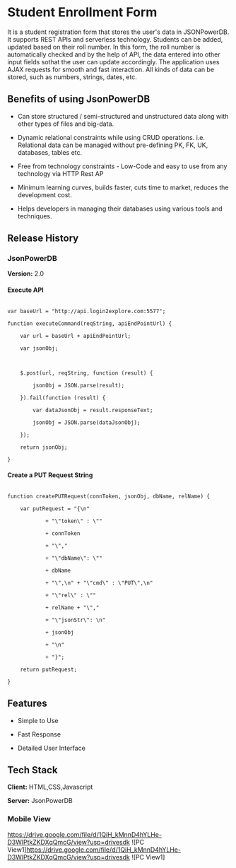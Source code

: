 # Student Enrollment Form

It is a student registration form that stores the user's data in JSONPowerDB. It supports REST APIs and serverless technology. Students can be added, updated based on their roll number. In this form, the roll number is automatically checked and by the help of API, the data entered into other input fields sothat the user can update accordingly. The application uses AJAX requests for smooth and fast interaction. All kinds of data can be stored, such as numbers, strings, dates, etc.

## Benefits of using JsonPowerDB

- Can store structured / semi-structured and unstructured data along with other types of files and big-data.

- Dynamic relational constraints while using CRUD operations. i.e. Relational data can be managed without pre-defining PK, FK, UK, databases, tables etc.

- Free from technology constraints - Low-Code and easy to use from any technology via HTTP Rest AP

- Minimum learning curves, builds faster, cuts time to market, reduces the development cost.

- Helps developers in managing their databases using various tools and techniques.

## Release History

### JsonPowerDB

**Version:** 2.0

#### Execute API

```

var baseUrl = "http://api.login2explore.com:5577";

function executeCommand(reqString, apiEndPointUrl) {

    var url = baseUrl + apiEndPointUrl;

    var jsonObj;

    

    $.post(url, reqString, function (result) {

        jsonObj = JSON.parse(result);

    }).fail(function (result) {

        var dataJsonObj = result.responseText;

        jsonObj = JSON.parse(dataJsonObj);

    });

    return jsonObj;

}

```

#### Create a PUT Request String

```

function createPUTRequest(connToken, jsonObj, dbName, relName) {

    var putRequest = "{\n"

            + "\"token\" : \""

            + connToken

            + "\","

            + "\"dbName\": \""

            + dbName

            + "\",\n" + "\"cmd\" : \"PUT\",\n"

            + "\"rel\" : \""

            + relName + "\","

            + "\"jsonStr\": \n"

            + jsonObj

            + "\n"

            + "}";

    return putRequest;

}

```

## Features

- Simple to Use

- Fast Response

- Detailed User Interface

## Tech Stack

**Client:** HTML,CSS,Javascript

**Server:** JsonPowerDB






### Mobile View
https://drive.google.com/file/d/1QiH_kMnnD4hYLHe-D3WlPtkZKDXqQmcG/view?usp=drivesdk
![PC View1]https://drive.google.com/file/d/1QiH_kMnnD4hYLHe-D3WlPtkZKDXqQmcG/view?usp=drivesdk
![PC View1]




